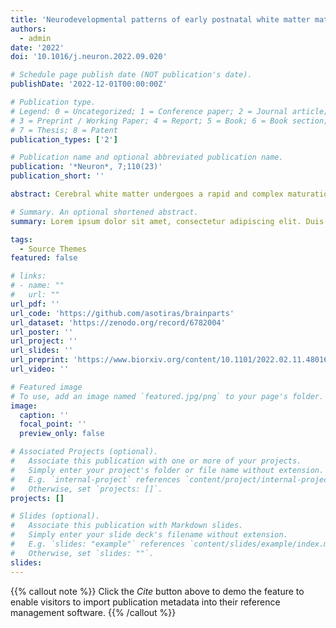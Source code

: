 ```yaml
---
title: 'Neurodevelopmental patterns of early postnatal white matter maturation represent distinct underlying microstructure and histology'
authors:
  - admin
date: '2022'
doi: '10.1016/j.neuron.2022.09.020'

# Schedule page publish date (NOT publication's date).
publishDate: '2022-12-01T00:00:00Z'

# Publication type.
# Legend: 0 = Uncategorized; 1 = Conference paper; 2 = Journal article;
# 3 = Preprint / Working Paper; 4 = Report; 5 = Book; 6 = Book section;
# 7 = Thesis; 8 = Patent
publication_types: ['2']

# Publication name and optional abbreviated publication name.
publication: '*Neuron*, 7;110(23)'
publication_short: ''

abstract: Cerebral white matter undergoes a rapid and complex maturation during the early postnatal period. Prior magnetic resonance imaging (MRI) studies of early postnatal development have often been limited by small sample size, single-modality imaging, and univariate analytics. Here, we applied nonnegative matrix factorization, an unsupervised multivariate pattern analysis technique, to T2w/T1w signal ratio maps from the Developing Human Connectome Project (n = 342 newborns) revealing patterns of coordinated white matter maturation. These patterns showed divergent age-related maturational trajectories, which were replicated in another independent cohort (n = 239). Furthermore, we showed that T2w/T1w signal variations in these maturational patterns are explained by differential contributions of white matter microstructural indices derived from diffusion-weighted MRI. Finally, we demonstrated how white matter maturation patterns relate to distinct histological features by comparing our findings with postmortem late fetal/early postnatal brain tissue staining. Together, these results delineate concise and effective representation of early postnatal white matter reorganization.

# Summary. An optional shortened abstract.
summary: Lorem ipsum dolor sit amet, consectetur adipiscing elit. Duis posuere tellus ac convallis placerat. Proin tincidunt magna sed ex sollicitudin condimentum.

tags:
  - Source Themes
featured: false

# links:
# - name: ""
#   url: ""
url_pdf: ''
url_code: 'https://github.com/asotiras/brainparts'
url_dataset: 'https://zenodo.org/record/6782004'
url_poster: ''
url_project: ''
url_slides: ''
url_preprint: 'https://www.biorxiv.org/content/10.1101/2022.02.11.480169v2.full'
url_video: ''

# Featured image
# To use, add an image named `featured.jpg/png` to your page's folder.
image:
  caption: ''
  focal_point: ''
  preview_only: false

# Associated Projects (optional).
#   Associate this publication with one or more of your projects.
#   Simply enter your project's folder or file name without extension.
#   E.g. `internal-project` references `content/project/internal-project/index.md`.
#   Otherwise, set `projects: []`.
projects: []

# Slides (optional).
#   Associate this publication with Markdown slides.
#   Simply enter your slide deck's filename without extension.
#   E.g. `slides: "example"` references `content/slides/example/index.md`.
#   Otherwise, set `slides: ""`.
slides:
---
```



{{% callout note %}}
Click the _Cite_ button above to demo the feature to enable visitors to import publication metadata into their reference management software.
{{% /callout %}}
